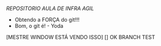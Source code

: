 *REPOSITORIO AULA DE INFRA AGIL*

- Obtendo a FORÇA do git!!!
- Bom, o git é! - Yoda

[MESTRE WINDOW ESTÁ VENDO ISSO]
[] OK
BRANCH TEST
